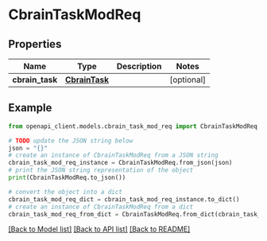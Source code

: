 # CbrainTaskModReq


## Properties

Name | Type | Description | Notes
------------ | ------------- | ------------- | -------------
**cbrain_task** | [**CbrainTask**](CbrainTask.md) |  | [optional] 

## Example

```python
from openapi_client.models.cbrain_task_mod_req import CbrainTaskModReq

# TODO update the JSON string below
json = "{}"
# create an instance of CbrainTaskModReq from a JSON string
cbrain_task_mod_req_instance = CbrainTaskModReq.from_json(json)
# print the JSON string representation of the object
print(CbrainTaskModReq.to_json())

# convert the object into a dict
cbrain_task_mod_req_dict = cbrain_task_mod_req_instance.to_dict()
# create an instance of CbrainTaskModReq from a dict
cbrain_task_mod_req_from_dict = CbrainTaskModReq.from_dict(cbrain_task_mod_req_dict)
```
[[Back to Model list]](../README.md#documentation-for-models) [[Back to API list]](../README.md#documentation-for-api-endpoints) [[Back to README]](../README.md)


